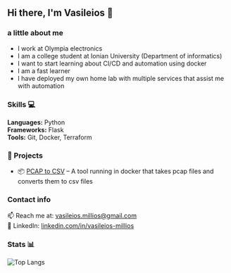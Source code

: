 ## Hi there, I'm Vasileios 👋 

### a little about me 

- I work at Olympia electronics
- I am a college student at Ionian University (Department of informatics)
- I want to start learning about CI/CD and automation using docker 
- I am a fast learner
- I have deployed my own home lab with multiple services that assist me with automation


### Skills 💻

**Languages:** Python  
**Frameworks:** Flask  
**Tools:** Git, Docker, Terraform

### 🚀 Projects

- 📦 [PCAP to CSV](https://github.com/vmillios/pcap2csv) – A tool running in docker that takes pcap files and converts them to csv files

### Contact info 

📫 Reach me at: [vasileios.millios@gmail.com](mailto:asileios.millios@gmail.com)  
🔗 LinkedIn: [linkedin.com/in/vasileios-millios](https://linkedin.com/in/vasileios-millios)  

### Stats 📊

![Top Langs](https://github-readme-stats.vercel.app/api/top-langs/?username=vmillios&layout=compact&theme=radical)
